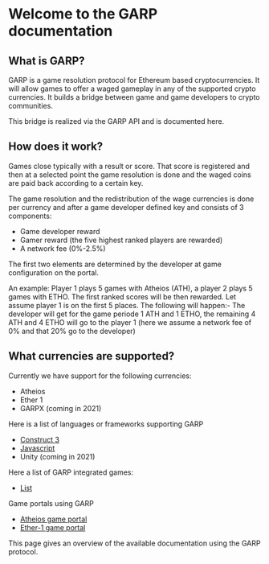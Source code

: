 
# Welcome to the GARP documentation
## What is GARP?

GARP is a game resolution protocol for Ethereum based cryptocurrencies.
It will allow games to offer a waged gameplay in any of the supported crypto currencies.
It builds a bridge between game and game developers to crypto communities.

This bridge is realized via the GARP API and is documented here. 

## How does it work?
Games close typically with a result or score. That score is registered and then at a selected point
the game resolution is done and the waged coins are paid back according to a certain key.

The game resolution and the redistribution of the wage currencies is done per currency and after
a game developer defined key and consists of 3 components:

- Game developer reward
- Gamer reward (the five highest ranked players are rewarded)
- A network fee (0%-2.5%)

The first two elements are determined by the developer at game configuration on the portal.

An example:
Player 1 plays 5 games with Atheios (ATH), a player 2 plays 5 games with ETHO. The first
ranked scores will be then rewarded. Let assume player 1 is on the first 5 places.
The following will happen:- The developer will get for the game periode 1 ATH and 1 ETHO, the 
remaining 4 ATH and 4 ETHO will go to the player 1 (here we assume a network fee of 0% and that 20% go to the developer)

## What currencies are supported?
Currently we have support for the following currencies:

* Atheios
* Ether 1
* GARPX (coming in 2021)

Here is a list of languages or frameworks supporting GARP

* [Construct 3](/en/latest/construct3)
* [Javascript](/en/latest/javascript)
* Unity (coming in 2021)

Here a list of GARP integrated games:

* [List](/en/latest/links)    

Game portals using GARP
* [Atheios game portal](https://play.atheios.org)
* [Ether-1 game portal](https://play.ether1.org)

This page gives an overview of the available documentation using the GARP protocol.

